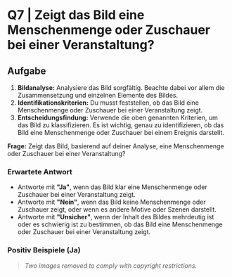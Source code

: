 # Q7 | Zeigt das Bild eine Menschenmenge oder Zuschauer bei einer Veranstaltung?
## Aufgabe
1. **Bildanalyse:** Analysiere das Bild sorgfältig. Beachte dabei vor allem die Zusammensetzung und einzelnen Elemente des Bildes.
2. **Identifikationskriterien:** Du musst feststellen, ob das Bild eine Menschenmenge oder Zuschauer bei einer Veranstaltung zeigt.
3. **Entscheidungsfindung:** Verwende die oben genannten Kriterien, um das Bild zu klassifizieren. Es ist wichtig, genau zu identifizieren, ob das Bild eine Menschenmenge oder Zuschauer bei einem Ereignis darstellt.


**Frage:** Zeigt das Bild, basierend auf deiner Analyse, eine Menschenmenge oder Zuschauer bei einer Veranstaltung?

### Erwartete Antwort
- Antworte mit **"Ja"**, wenn das Bild klar eine Menschenmenge oder Zuschauer bei einer Veranstaltung zeigt.
- Antworte mit **"Nein"**, wenn das Bild keine Menschenmenge oder Zuschauer zeigt, oder wenn es andere Motive oder Szenen darstellt.
- Antworte mit **"Unsicher"**, wenn der Inhalt des Bildes mehrdeutig ist oder es schwierig ist zu bestimmen, ob das Bild eine Menschenmenge oder Zuschauer bei einer Veranstaltung zeigt.

### Positiv Beispiele (Ja)

> *Two images removed to comply with copyright restrictions.*